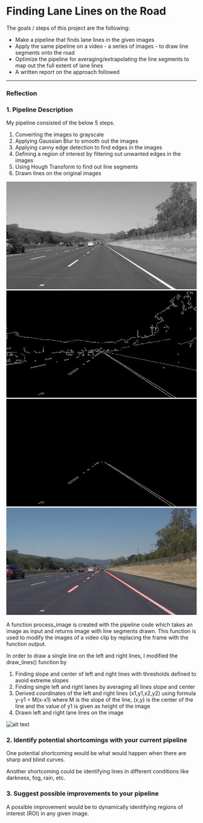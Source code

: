# **Finding Lane Lines on the Road** 

The goals / steps of this project are the following:
* Make a pipeline that finds lane lines in the given images
* Apply the same pipeline on a video - a series of images - to draw line segments onto the road
* Optimize the pipeline for averaging/extrapolating the line segments to map out the full extent of lane lines
* A written report on the approach followed

---

[//]: # (Image References)

[image1]: ./test_images_output/grayscale/output_solidWhiteRight.jpg "Grayscale"
[image2]: ./test_images_output/canny_edges/output_solidWhiteRight.jpg "Canny Edges"
[image3]: ./test_images_output/masked_edges/output_solidWhiteRight.jpg "Masked Edges"
[image4]: ./test_images_output/images_line_segments/output_solidWhiteRight.jpg "Line Segments"
[image5]: ./examples/line-segments-example.jpg
[image6]: ./examples/laneLines_thirdPass.jpg

### Reflection

### 1. Pipeline Description

My pipeline consisted of the below 5 steps. 
1. Converting the images to grayscale
2. Applying Gaussian Blur to smooth out the images
3. Applying canny edge detection to find edges in the images
4. Defining a region of interest by filtering out unwanted edges in the images
5. Using Hough Transform to find out line segments
6. Drawn lines on the original images

![alt text][image1] ![alt text][image2] ![alt text][image3] ![alt text][image4]

A function process_image is created with the pipeline code which takes an image as input and returns image with line segments drawn. This function is used to modify the images of a video clip by replacing the frame with the function output.

In order to draw a single line on the left and right lines, I modified the draw_lines() function by
1. Finding slope and center of left and right lines with thresholds defined to avoid extreme slopes
2. Finding single left and right lanes by averaging all lines slope and center
3. Derived coordinates of the left and right lines (x1,y1,x2,y2) using formula y-y1 = M(x-x1) where M is the slope of the line, (x,y) is the center of the line and the value of y1 is given as height of the image
4. Drawn left and right lane lines on the image

![alt text][image6]


### 2. Identify potential shortcomings with your current pipeline


One potential shortcoming would be what would happen when there are sharp and blind curves.

Another shortcoming could be identifying lines in different conditions like darkness, fog, rain, etc.


### 3. Suggest possible improvements to your pipeline

A possible improvement would be to dynamically identifying regions of interest (ROI) in any given image.

